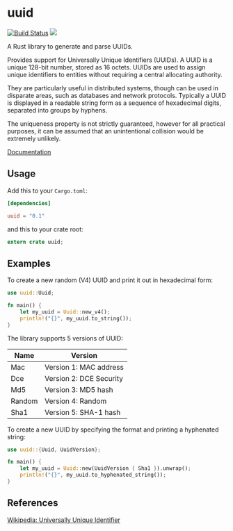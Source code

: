 uuid
====

[![Build Status](https://travis-ci.org/rust-lang-nursery/uuid.svg?branch=master)](https://travis-ci.org/rust-lang-nursery/uuid)
[![](http://meritbadge.herokuapp.com/uuid)](https://crates.io/crates/uuid)

A Rust library to generate and parse UUIDs.

Provides support for Universally Unique Identifiers (UUIDs). A UUID is a unique 128-bit number, stored as 16 octets. UUIDs are used to assign unique identifiers to entities without requiring a central allocating authority.

They are particularly useful in distributed systems, though can be used in disparate areas, such as databases and network protocols. Typically a UUID is displayed in a readable string form as a sequence of hexadecimal digits, separated into groups by hyphens.

The uniqueness property is not strictly guaranteed, however for all practical purposes, it can be assumed that an unintentional collision would be extremely unlikely.

[Documentation](https://doc.rust-lang.org/uuid)

## Usage

Add this to your `Cargo.toml`:

```toml
[dependencies]

uuid = "0.1"
```

and this to your crate root:

```rust
extern crate uuid;
```

## Examples

To create a new random (V4) UUID and print it out in hexadecimal form:

```rust
use uuid::Uuid;

fn main() {
    let my_uuid = Uuid::new_v4();
    println!("{}", my_uuid.to_string());
}
```

The library supports 5 versions of UUID:

Name     | Version
---------|----------
Mac	     | Version 1: MAC address
Dce	     | Version 2: DCE Security
Md5	     | Version 3: MD5 hash
Random   | Version 4: Random
Sha1     | Version 5: SHA-1 hash

To create a new UUID by specifying the format and printing a hyphenated string:

```rust
use uuid::{Uuid, UuidVersion};

fn main() {
    let my_uuid = Uuid::new(UuidVersion { Sha1 }).unwrap();
    println!("{}", my_uuid.to_hyphenated_string());
}
```

## References

[Wikipedia: Universally Unique Identifier](https://en.wikipedia.org/wiki/Universally_unique_identifier)
